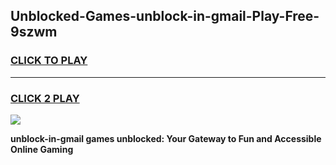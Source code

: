 
## Unblocked-Games-unblock-in-gmail-Play-Free-9szwm
<h3>
<a href="https://premium76.site?title=unblock-in-gmail&ref=10A">CLICK TO PLAY</a></h3>
<hr>

<h3>
<a href="https://premium76.site?title=unblock-in-gmail&ref=10A">CLICK 2 PLAY</a>
  
</h3>

<a href="https://premium76.site?title=unblock-in-gmail&ref=10A"><img src="https://clearcache.store/games.png"></a>


**unblock-in-gmail games unblocked: Your Gateway to Fun and Accessible Online Gaming**
